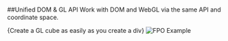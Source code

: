 ##Uniﬁed DOM & GL API
Work with DOM and WebGL via the same API and coordinate space.

{Create a GL cube as easily as you create a div}
![FPO Example](images/fpo-editor3.png "FPO Example")

